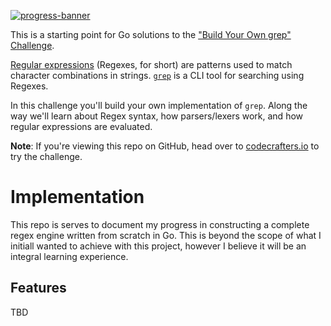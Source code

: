 [![progress-banner](https://backend.codecrafters.io/progress/grep/06cd80db-a1ab-4938-91a3-7f7e8221c378)](https://app.codecrafters.io/users/codecrafters-bot?r=2qF)

This is a starting point for Go solutions to the
["Build Your Own grep" Challenge](https://app.codecrafters.io/courses/grep/overview).

[Regular expressions](https://en.wikipedia.org/wiki/Regular_expression)
(Regexes, for short) are patterns used to match character combinations in
strings. [`grep`](https://en.wikipedia.org/wiki/Grep) is a CLI tool for
searching using Regexes.

In this challenge you'll build your own implementation of `grep`. Along the way
we'll learn about Regex syntax, how parsers/lexers work, and how regular
expressions are evaluated.

**Note**: If you're viewing this repo on GitHub, head over to
[codecrafters.io](https://codecrafters.io) to try the challenge.

# Implementation

This repo is serves to document my progress in constructing a complete regex engine written from scratch in Go.
This is beyond the scope of what I initiall wanted to achieve with this project, however I believe it will be an integral learning experience.

## Features

TBD
